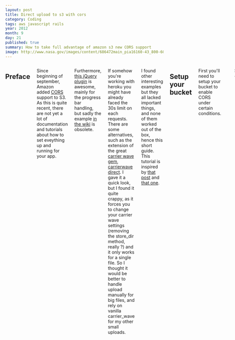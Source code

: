 ```yaml
---
layout: post
title: Direct upload to s3 with cors
category: Coding
tags: aws javascript rails
year: 2012
month: 9
day: 21
published: true
summary: How to take full advantage of amazon s3 new CORS support
image: http://www.nasa.gov/images/content/686472main_pia16160-43_800-600.jpg
---
```


<div class="row">
	<div class="span9 columns">
	  <h2>Preface</h2>
	  <p>Since beginning of september, Amazon added <a href="http://www.w3.org/TR/cors/">CORS</a> support to S3. As this is quite recent, there are not yet a lot of documentation and tutorials about how to set eveything up and running for your app.</p>
	  <p>Furthermore, <a href="http://blueimp.github.com/jQuery-File-Upload/">this jQuery plugin</a> is awesome, mainly for the progress bar handling, but sadly the example <a href="https://github.com/blueimp/jQuery-File-Upload/wiki/Upload-directly-to-S3">in the wiki</a> is obsolete.</p>
    <p>If somehow you're working with heroku you might have already faced the 30s limit on each requests. There are some alternatives, such as the extension of the great <a href="https://github.com/jnicklas/carrierwave">carrier wave gem</a>, <a href="https://github.com/dwilkie/carrierwave_direct">carrierwave direct</a>. I gave it a quick look, but I found it quite crappy, as it forces you to change your carrier wave settings (removing the store_dir method, really ?) and it only works for a single file. So I thought it would be better to handle upload manually for big files, and rely on vanilla carrier_wave for my other small uploads.</p>
	  <p>I found other interesting examples but they all lacked important things, and none of them worked out of the box, hence this short guide. This tutorial is inspired by <a href="http://highgroove.com/articles/2012/09/11/upload-directly-to-Amazon-s3-with-support-for-cors.html">that post</a> and <a href="http://www.ioncannon.net/programming/1539/direct-browser-uploading-amazon-s3-cors-fileapi-xhr2-and-signed-puts/">that one</a>.</p>
		<h2>Setup your bucket</h2>
		<p>First you'll need to setup your bucket to enable CORS under certain conditions.</p>

    {% highlight xml %}
    <CORSConfiguration>
      <CORSRule>
        <AllowedOrigin>*</AllowedOrigin>
        <AllowedMethod>GET</AllowedMethod>
        <AllowedMethod>POST</AllowedMethod>
        <AllowedMethod>PUT</AllowedMethod>
        <AllowedHeader>*</AllowedHeader>
      </CORSRule>
    </CORSConfiguration>
    {% endhighlight %}
    <p>Of course those settings are only for development purpose, you'll probably want to restrict the Allowed Origin rule to your domain only. <a href="http://docs.amazonwebservices.com/AmazonS3/latest/dev/cors.html">Documentation</a> about those settings is quite good.</p>

		<h2>Setup your server</h2>
		<p>In order to send your files to s3, you have to include a set of options as described <a href="http://aws.amazon.com/articles/1434">in the official doc here</a> and <a href="">there</a></p>
		<p>One solution would be to directly write the content of all those variables in the form, so it's ready to be submitted, but I believe that most of those value should not be written in the DOM. So we'll create a new route we'll use to fetch those data.</p>
    <p>This example is written with Rails, but writing the same for another framework should be really simple</p>
    {% highlight ruby %}
    MyApp::Application.routes.draw do
      resources :signed_url, only: :index
    end
    {% endhighlight %}

    <p>Now that we have our new route, let's create the controller which will send back our data to the s3 form</p>

    {% highlight ruby %}
    class SignedUrlsController < ApplicationController
      def index
        render json: {
          policy: s3_upload_policy_document,
          signature: s3_upload_signature,
          key: "uploads/#{SecureRandom.uuid}/#{params[:doc][:title]}",
          success_action_redirect: "/"
        }
      end

      private

      # generate the policy document that amazon is expecting.
      def s3_upload_policy_document
        Base64.encode64(
          {
            expiration: 30.minutes.from_now.utc.strftime('%Y-%m-%dT%H:%M:%S.000Z'),
            conditions: [
              { bucket: ENV['S3_BUCKET'] },
              { acl: 'public-read' },
              ["starts-with", "$key", "uploads/"],
              { success_action_status: '201' }
            ]
          }.to_json
        ).gsub(/\n|\r/, '')
      end

      # sign our request by Base64 encoding the policy document.
      def s3_upload_signature
        Base64.encode64(
          OpenSSL::HMAC.digest(
            OpenSSL::Digest::Digest.new('sha1'),
            ENV['AWS_SECRET_KEY_ID'],
            s3_upload_policy_document
          )
        ).gsub(/\n/, '')
      end
    end
    {% endhighlight %}
    <p>The policy and signature method are stolen from the linked blog posts above with one exception, I had to include the "starts-width" constraint, otherwise s3 was yelling 403 to me.</p>
    <p>Everything else is quite straight forward, there's just a small detail to consider if you set the acl to 'private', but more on that later.</p>
    <p>One last detail, the key value is actually the path of your file on your bucket, so set it to whatever you want but be sure it matches the constraint you set in the policy. Here we're using <code>params[:doc][:file]</code> to read the name of the file we're about to upload. We'll see more about that when setting the javascript.</p>
    <p>That's basically everything we have to do on the server side</p>

		<h2>Add the jQueryFileUpload files</h2>
		<p>Next you'll have to add the <a href="http://blueimp.github.com/jQuery-File-Upload/">jQueryFileUpload</a> files. The plugins ships with a lof of files, but I found most of them useless, so here is the list
		<ul>
      <li><code>vendor/jquery.ui.widget</code></li>
      <li><code>jquery.fileupload</code></li>
		</ul>
		</p>

		<h2>Setup the javascript client side</h2>
    <p>Now let's setup jQueryFileUpload to send the correct data to s3</p>
    <p>Based on what we did on the server, the workflow will be composed of 2 requests, first, it's going to fetch the needed data from our server, then send everything to s3.</p>

    <p>Here is the form I'm using, the order of parameter is important.</p>

    {% highlight haml %}
     %form(action="https://ENV['S3_BUCKET'].s3.amazonaws.com" method="post" enctype="multipart/form-data" class='direct-upload')
        %input{type: :hidden, name: :key}
        %input{type: :hidden, name: "AWSAccessKeyId", value: ENV['AWS_ACCESS_KEY_ID']}
        %input{type: :hidden, name: :acl, value: 'public-read'}
        %input{type: :hidden, name: :policy}
        %input{type: :hidden, name: :signature}
        %input{type: :hidden, name: :success_action_status, value: "201"}

        %input{type: :file, name: :file }
        - # You can recognize some bootstrap markup here :)
        .progress.progress-striped.active
          .bar
    {% endhighlight %}

    {% highlight javascript %}
$(function() {

  $('.direct-upload').each(function() {

    var form = $(this)

    $(this).fileupload({
      url: form.attr('action'),
      type: 'POST',
      autoUpload: true,
      dataType: 'xml', // This is really important as s3 gives us back the url of the file in a XML document
      add: function (event, data) {
        $.ajax({
          url: "/signed_urls",
          type: 'GET',
          dataType: 'json',
          data: {doc: {title: data.files[0].name}}, // send the file name to the server so it can generate the key param
          async: false,
          success: function(data) {
            // Now that we have our data, we update the form so it contains all
            // the needed data to sign the request
            form.find('input[name=key]').val(data.key)
            form.find('input[name=policy]').val(data.policy)
            form.find('input[name=signature]').val(data.signature)
          }
        })
        data.submit();
      },
      send: function(e, data) {
        $('.progress').fadeIn();
      },
      progress: function(e, data){
        // This is what makes everything really cool, thanks to that callback
        // you can now update the progress bar based on the upload progress
        var percent = Math.round((e.loaded / e.total) * 100)
        $('.bar').css('width', percent + '%')
      },
      fail: function(e, data) {
        console.log('fail')
      },
      success: function(data) {
        // Here we get the file url on s3 in an xml doc
        var url = $(data).find('Location').text()

        $('#real_file_url').val(url) // Update the real input in the other form
      },
      done: function (event, data) {
        $('.progress').fadeOut(300, function() {
          $('.bar').css('width', 0)
        })
      },
    })
  })
})
    {% endhighlight %}

    <p>So quick explanation about what's going on here : </p>
    <p>The <code>add</code> callback allows us to fetch the missing data before the upload. Once we have the data, we simply insert them in the form</p>
    <p>The <code>send</code> and <code>done</code> callbacks are only used for UX purpose, they show and hide the progress bar when needed. The real magic is the <code>progress</code> callback as it gives you the current progress of the upload in the event argument.</p>
    <p>In my example, this form sits next to a 'real' rails form which is used to save an object which has amongst its attributes a file_url, linked to the "big file" we just uploaded. So once the upload is done I fill the 'real' field so my object is correctly created with the good url without having to handle extra things. After submitting the real form my object is saved with the URL of the file uploaded on S3.</p>
    <p>If you're uploading public files, you're good to go, everything's perfect. But if you're uploading private file (this is set with the acl params), you still have a last thing to handle.</p>
    <p>Indeed the url itself is not enough, if you try accessing it, you'll face some ugly xml <a href="https://s3-eu-west-1.amazonaws.com/lpdc/glyphicons_003_user.png">like that</a>.
    The solution I used was to use the <a href="http://amazon.rubyforge.org/">aws gem</a> which provides a great method : <a href="http://amazon.rubyforge.org/doc/classes/AWS/S3/S3Object.html">AWS::S3Object#url_for</a>. With that method, you can get an authorized url for the desired duration with your bucket name and the key (the path of your file in the bucket) of your file</p>
    <p>So my custom url accessor looked something like this : </p>

    {% highlight ruby %}
  def url
    parent_url = super
    # If the url is nil, there's no need to look in the bucket for it
    return nil if parent_url.nil?

    # This will give you the last part of the URL, the 'key' params you need
    # but it's URL encoded, so you'll need to decode it
    object_key = parent_url.split(/\//).last
    AWS::S3::S3Object.url_for(
      CGI::unescape(object_key),
      ENV['S3_BUCKET'],
      use_ssl: true)
  end
    {% endhighlight %}
    <p>This involves some weird handling with the <code>CGI::unescape</code>, and there's probably a better way to achieve this, but this is one way to do it, and it works fine.</p>
	<h2>Live example</h2>
  <p>I'll set up a live example running on heroku, on which you'll be able to upload files in more than 30s coming soon </p>
  <h3>Finally !</h3>
<p>The demo if finally here : <a href="http://direct-upload.herokuapp.com"  >http://direct-upload.herokuapp.com</a> and code source can be found here :  <a href="https://github.com/pjambet/direct-upload"  >https://github.com/pjambet/direct-upload</a> </p>

  	<h2>EDIT</h2>
  	<p>I changed every access to AWS variables (BUCKET, SECRET_KEY and ACCESS_KEY) by using environment variables.
  	By doing so you don't have to put the variables directly in your files, but you just have to set correctly the variables :</p>

	{% highlight ruby %}
  export S3_BUCKET=<YOUR BUCKET>
  export AWS_ACCESS_KEY_ID=<YOUR KEY>
  export AWS_SECRET_KEY_ID=<YOUR SECRET KEY>
	{% endhighlight %}

	<p>When deploying on heroku you just have to set the variables with </p>

	{% highlight ruby %}
  heroku config:add AWS_ACCESS_KEY_ID=<YOUR KEY> --app <YOUR APP>
  ...
	{% endhighlight %}

	</div>
</div>

<div class="row">
	<div class="span9 column">
			<p class="pull-right">{% if page.previous.url %} <a href="{{page.previous.url}}" title="Previous Post: {{page.previous.title}}"><i class="icon-chevron-left"></i></a> 	{% endif %}   {% if page.next.url %} 	<a href="{{page.next.url}}" title="Next Post: {{page.next.title}}"><i class="icon-chevron-right"></i></a> 	{% endif %} </p>
	</div>
</div>

<div class="row">
    <div class="span9 columns">
		<h2>Comments Section</h2>
	    <p>Feel free to comment on the post but keep it clean and on topic.</p>
		<div id="disqus_thread"></div>
		<script type="text/javascript">
			/* * * CONFIGURATION VARIABLES: EDIT BEFORE PASTING INTO YOUR WEBPAGE * * */
			var disqus_shortname = 'githubpagepjambet'; // required: replace example with your forum shortname
			var disqus_identifier = '{{ page.url }}';
			var disqus_url = 'http://pjambet.github.com{{ page.url }}';

			/* * * DON'T EDIT BELOW THIS LINE * * */
			(function() {
				var dsq = document.createElement('script'); dsq.type = 'text/javascript'; dsq.async = true;
				dsq.src = 'http://' + disqus_shortname + '.disqus.com/embed.js';
				(document.getElementsByTagName('head')[0] || document.getElementsByTagName('body')[0]).appendChild(dsq);
			})();
		</script>
		<noscript>Please enable JavaScript to view the <a href="http://disqus.com/?ref_noscript">comments powered by Disqus.</a></noscript>
		<a href="http://disqus.com" class="dsq-brlink">blog comments powered by <span class="logo-disqus">Disqus</span></a>
	</div>
</div>

<!-- Twitter -->
<script>!function(d,s,id){var js,fjs=d.getElementsByTagName(s)[0];if(!d.getElementById(id)){js=d.createElement(s);js.id=id;js.src="//platform.twitter.com/widgets.js";fjs.parentNode.insertBefore(js,fjs);}}(document,"script","twitter-wjs");</script>

<!-- Google + -->
<script type="text/javascript">
  (function() {
    var po = document.createElement('script'); po.type = 'text/javascript'; po.async = true;
    po.src = 'https://apis.google.com/js/plusone.js';
    var s = document.getElementsByTagName('script')[0]; s.parentNode.insertBefore(po, s);
  })();
</script>
